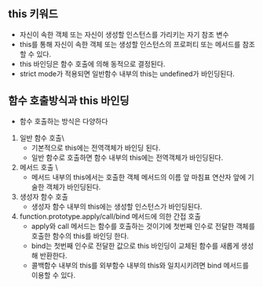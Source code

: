 ## this 키워드
  - 자신이 속한 객체 또는 자신이 생성할 인스턴스를 가리키는 자기 참조 변수
  - this를 통해 자신이 속한 객체 또는 생성할 인스턴스의 프로퍼티 또는 메서드를 참조할 수 있다.
  - this 바인딩은 함수 호출에 의해 동적으로 결정된다.
  - strict mode가 적용되면 일반함수 내부의 this는 undefined가 바인딩된다.

## 함수 호출방식과 this 바인딩
  - 함수 호출하는 방식은 다양하다
  1. 일반 함수 호출\
      - 기본적으로 this에는 전역객체가 바인딩 된다.
      - 일반 함수로 호출하면 함수 내부의 this에는 전역객체가 바인딩된다.
  2. 메서드 호출 \
      - 메서드 내부의 this에서는 호출한 객체 메서드의 이름 앞 마침표 연산자 앞에 기술한 객체가 바인딩된다.
  3. 생성자 함수 호출
      - 생성자 함수 내부의 this에는 생성할 인스턴스가 바인딩된다.
  4. function.prototype.apply/call/bind 메서드에 의한 간접 호출
      - apply와 call 메서드는 함수를 호출하는 것이기에 첫번째 인수로 전달한 객체를 호출한 함수의 this를 바인딩 한다.
      - bind는 첫번째 인수로 전달한 값으로 this 바인딩이 교체된 함수를 새롭게 생성해 반환한다.
      - 콜백함수 내부의 this를 외부함수 내부의 this와 일치시키려면 bind 메서드를 이용할 수 있다.

